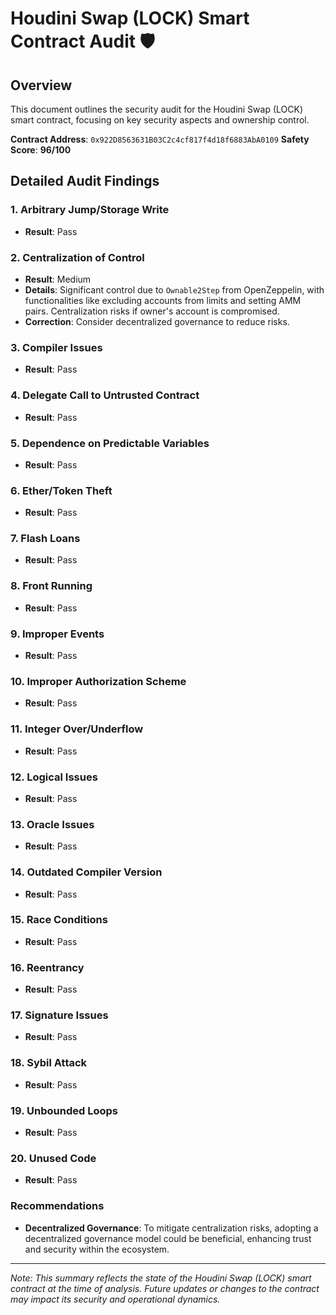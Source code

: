 # Houdini Swap (LOCK) Smart Contract Audit 🛡️

## Overview
This document outlines the security audit for the Houdini Swap (LOCK) smart contract, focusing on key security aspects and ownership control.

**Contract Address**: `0x922D8563631B03C2c4cf817f4d18f6883AbA0109`
**Safety Score**: **96/100**

## Detailed Audit Findings

### 1. Arbitrary Jump/Storage Write
- **Result**: Pass

### 2. Centralization of Control
- **Result**: Medium
- **Details**: Significant control due to `Ownable2Step` from OpenZeppelin, with functionalities like excluding accounts from limits and setting AMM pairs. Centralization risks if owner's account is compromised.
- **Correction**: Consider decentralized governance to reduce risks.

### 3. Compiler Issues
- **Result**: Pass

### 4. Delegate Call to Untrusted Contract
- **Result**: Pass

### 5. Dependence on Predictable Variables
- **Result**: Pass

### 6. Ether/Token Theft
- **Result**: Pass

### 7. Flash Loans
- **Result**: Pass

### 8. Front Running
- **Result**: Pass

### 9. Improper Events
- **Result**: Pass

### 10. Improper Authorization Scheme
- **Result**: Pass

### 11. Integer Over/Underflow
- **Result**: Pass

### 12. Logical Issues
- **Result**: Pass

### 13. Oracle Issues
- **Result**: Pass

### 14. Outdated Compiler Version
- **Result**: Pass

### 15. Race Conditions
- **Result**: Pass

### 16. Reentrancy
- **Result**: Pass

### 17. Signature Issues
- **Result**: Pass

### 18. Sybil Attack
- **Result**: Pass

### 19. Unbounded Loops
- **Result**: Pass

### 20. Unused Code
- **Result**: Pass

### Recommendations
- **Decentralized Governance**: To mitigate centralization risks, adopting a decentralized governance model could be beneficial, enhancing trust and security within the ecosystem.

---

*Note: This summary reflects the state of the Houdini Swap (LOCK) smart contract at the time of analysis. Future updates or changes to the contract may impact its security and operational dynamics.*

